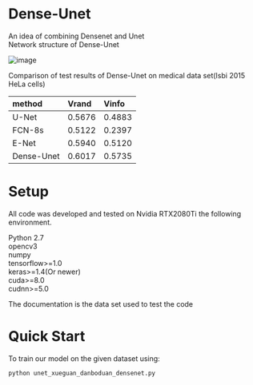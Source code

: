 # Dense-Unet
An idea of combining Densenet and Unet  
Network structure of Dense-Unet  

![image](https://github.com/xiehousen/Dense-Unet/blob/master/img/2.jpg)

Comparison of test results of Dense-Unet on medical data set(Isbi 2015 HeLa cells)  

|method|Vrand|Vinfo|
|:---|:---|:---|
|U-Net|0.5676|0.4883|
|FCN-8s|0.5122|0.2397|
|E-Net|0.5940|0.5120|
|Dense-Unet|0.6017|0.5735


# Setup
All code was developed and tested on Nvidia RTX2080Ti the following environment.

Python 2.7  
opencv3  
numpy  
tensorflow>=1.0  
keras>=1.4(Or newer)  
cuda>=8.0  
cudnn>=5.0  

The documentation is the data set used to test the code

# Quick Start
To train our model on the given dataset using:  

`python unet_xueguan_danboduan_densenet.py` 


